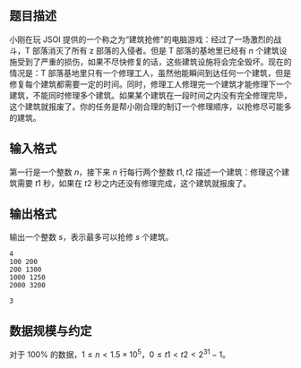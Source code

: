 ## 题目描述

小刚在玩 JSOI 提供的一个称之为“建筑抢修”的电脑游戏：经过了一场激烈的战斗，T 部落消灭了所有 z 部落的入侵者。但是 T 部落的基地里已经有 $n$ 个建筑设施受到了严重的损伤，如果不尽快修复的话，这些建筑设施将会完全毁坏。现在的情况是：T 部落基地里只有一个修理工人，虽然他能瞬间到达任何一个建筑，但是修复每个建筑都需要一定的时间。同时，修理工人修理完一个建筑才能修理下一个建筑，不能同时修理多个建筑。如果某个建筑在一段时间之内没有完全修理完毕，这个建筑就报废了。你的任务是帮小刚合理的制订一个修理顺序，以抢修尽可能多的建筑。

## 输入格式

第一行是一个整数 $n$，接下来 $n$ 行每行两个整数 $t1,t2$ 描述一个建筑：修理这个建筑需要 $t1$ 秒，如果在 $t2$ 秒之内还没有修理完成，这个建筑就报废了。

## 输出格式

输出一个整数 $s$，表示最多可以抢修 $s$ 个建筑。


```input1
4
100 200
200 1300
1000 1250
2000 3200
```


```output1
3
```

## 数据规模与约定

对于 $100\%$ 的数据，$1\le n \lt 1.5 \times 10^5$，$0\le t1\lt t2 \lt 2^{31}-1$。
